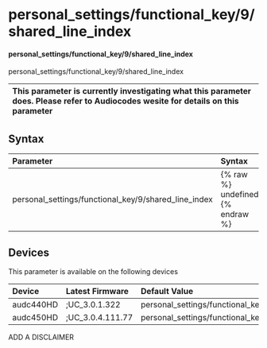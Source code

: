 ﻿---
description: personal_settings/functional_key/9/shared_line_index
search: false
---

# personal_settings/functional_key/9/shared_line_index

#### personal_settings/functional_key/9/shared_line_index

personal_settings/functional_key/9/shared_line_index


| This parameter is currently investigating what this parameter does. Please refer to Audiocodes wesite for details on this parameter | 
| :--- |

## Syntax
| Parameter | Syntax |
| :--- | :--- |
|personal_settings/functional_key/9/shared_line_index | {% raw %} undefined {% endraw %}|

## Devices
This parameter is available on the following devices

| Device | Latest Firmware | Default Value |
|:---|:---|:---|
| audc440HD | ;UC_3.0.1.322 | personal_settings/functional_key/9/shared_line_index=0 
| audc450HD | ;UC_3.0.4.111.77 | personal_settings/functional_key/9/shared_line_index=0 

ADD A DISCLAIMER
